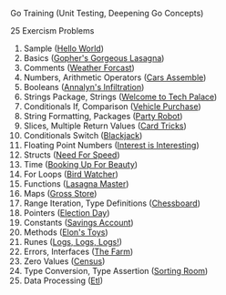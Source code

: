 Go Training  (Unit Testing, Deepening Go Concepts)

25 Exercism Problems

1. Sample ([Hello World](https://exercism.org/tracks/go/exercises/hello-world))
2. Basics ([Gopher's Gorgeous Lasagna](https://exercism.org/tracks/go/exercises/lasagna))
3. Comments ([Weather Forcast](https://exercism.org/tracks/go/exercises/weather-forecast))
4. Numbers, Arithmetic Operators ([Cars Assemble](https://exercism.org/tracks/go/exercises/cars-assemble))
5. Booleans ([Annalyn's Infiltration](https://exercism.org/tracks/go/exercises/annalyns-infiltration))
6. Strings Package, Strings ([Welcome to Tech Palace](https://exercism.org/tracks/go/exercises/welcome-to-tech-palace))
7. Conditionals If, Comparison ([Vehicle Purchase](https://exercism.org/tracks/go/exercises/vehicle-purchase))
8. String Formatting, Packages ([Party Robot](https://exercism.org/tracks/go/exercises/party-robot))
9. Slices, Multiple Return Values ([Card Tricks](https://exercism.org/tracks/go/exercises/card-tricks))
10. Conditionals Switch ([Blackjack](https://exercism.org/tracks/go/exercises/blackjack))
11. Floating Point Numbers ([Interest is Interesting](https://exercism.org/tracks/go/exercises/interest-is-interesting))
12. Structs ([Need For Speed](https://exercism.org/tracks/go/exercises/need-for-speed))
13. Time ([Booking Up For Beauty](https://exercism.org/tracks/go/exercises/booking-up-for-beauty))
14. For Loops ([Bird Watcher](https://exercism.org/tracks/go/exercises/bird-watcher))
15. Functions ([Lasagna Master](https://exercism.org/tracks/go/exercises/lasagna-master))
16. Maps ([Gross Store](https://exercism.org/tracks/go/exercises/gross-store))
17. Range Iteration, Type Definitions ([Chessboard](https://exercism.org/tracks/go/exercises/chessboard))
18. Pointers ([Election Day](https://exercism.org/tracks/go/exercises/election-day))
19. Constants ([Savings Account](https://exercism.org/tracks/go/exercises/savings-account))
20. Methods ([Elon's Toys](https://exercism.org/tracks/go/exercises/elons-toys))
21. Runes ([Logs, Logs, Logs!](https://exercism.org/tracks/go/exercises/logs-logs-logs))
22. Errors, Interfaces ([The Farm](https://exercism.org/tracks/go/exercises/the-farm))
23. Zero Values ([Census](https://exercism.org/tracks/go/exercises/census))
24. Type Conversion, Type Assertion ([Sorting Room](https://exercism.org/tracks/go/exercises/sorting-room))
25. Data Processing ([Etl](https://exercism.org/tracks/go/exercises/etl))

